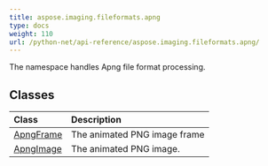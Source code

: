 ```yaml
---
title: aspose.imaging.fileformats.apng
type: docs
weight: 110
url: /python-net/api-reference/aspose.imaging.fileformats.apng/
---
```



The namespace handles Apng file format processing.

## **Classes**
|**Class**|**Description**|
| :- | :- |
|[ApngFrame](/imaging/python-net/api-reference/aspose.imaging.fileformats.apng/apngframe/)|The animated PNG image frame|
|[ApngImage](/imaging/python-net/api-reference/aspose.imaging.fileformats.apng/apngimage/)|The animated PNG image.|
